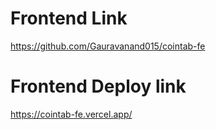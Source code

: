 # Frontend Link
https://github.com/Gauravanand015/cointab-fe

# Frontend Deploy link
https://cointab-fe.vercel.app/
